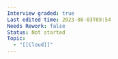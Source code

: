 ```yaml
---
Interview graded: true
Last edited time: 2023-08-03T09:54
Needs Rework: false
Status: Not started
Topic:
  - "[[Cloud]]"
---
```

